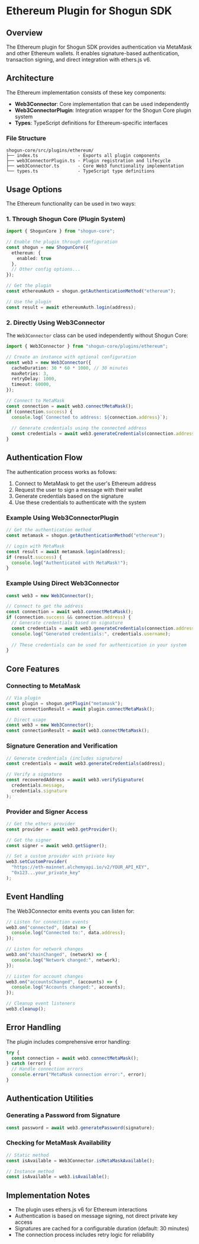 # Ethereum Plugin for Shogun SDK

## Overview

The Ethereum plugin for Shogun SDK provides authentication via MetaMask and other Ethereum wallets. It enables signature-based authentication, transaction signing, and direct integration with ethers.js v6.

## Architecture

The Ethereum implementation consists of these key components:

- **Web3Connector**: Core implementation that can be used independently
- **Web3ConnectorPlugin**: Integration wrapper for the Shogun Core plugin system
- **Types**: TypeScript definitions for Ethereum-specific interfaces

### File Structure

```
shogun-core/src/plugins/ethereum/
├── index.ts               - Exports all plugin components
├── web3ConnectorPlugin.ts - Plugin registration and lifecycle
├── web3Connector.ts       - Core Web3 functionality implementation 
└── types.ts               - TypeScript type definitions
```

## Usage Options

The Ethereum functionality can be used in two ways:

### 1. Through Shogun Core (Plugin System)

```typescript
import { ShogunCore } from "shogun-core";

// Enable the plugin through configuration
const shogun = new ShogunCore({
  ethereum: {
    enabled: true
  },
  // Other config options...
});

// Get the plugin
const ethereumAuth = shogun.getAuthenticationMethod("ethereum");

// Use the plugin
const result = await ethereumAuth.login(address);
```

### 2. Directly Using Web3Connector

The `Web3Connector` class can be used independently without Shogun Core:

```typescript
import { Web3Connector } from "shogun-core/plugins/ethereum";

// Create an instance with optional configuration
const web3 = new Web3Connector({
  cacheDuration: 30 * 60 * 1000, // 30 minutes
  maxRetries: 3,
  retryDelay: 1000,
  timeout: 60000,
});

// Connect to MetaMask
const connection = await web3.connectMetaMask();
if (connection.success) {
  console.log(`Connected to address: ${connection.address}`);
  
  // Generate credentials using the connected address
  const credentials = await web3.generateCredentials(connection.address);
}
```

## Authentication Flow

The authentication process works as follows:

1. Connect to MetaMask to get the user's Ethereum address
2. Request the user to sign a message with their wallet
3. Generate credentials based on the signature
4. Use these credentials to authenticate with the system

### Example Using Web3ConnectorPlugin

```typescript
// Get the authentication method
const metamask = shogun.getAuthenticationMethod("ethereum");

// Login with MetaMask
const result = await metamask.login(address);
if (result.success) {
  console.log("Authenticated with MetaMask!");
}
```

### Example Using Direct Web3Connector

```typescript
const web3 = new Web3Connector();

// Connect to get the address
const connection = await web3.connectMetaMask();
if (connection.success && connection.address) {
  // Generate credentials based on signature
  const credentials = await web3.generateCredentials(connection.address);
  console.log("Generated credentials:", credentials.username);
  
  // These credentials can be used for authentication in your system
}
```

## Core Features

### Connecting to MetaMask

```typescript
// Via plugin
const plugin = shogun.getPlugin("metamask");
const connectionResult = await plugin.connectMetaMask();

// Direct usage
const web3 = new Web3Connector();
const connectionResult = await web3.connectMetaMask();
```

### Signature Generation and Verification

```typescript
// Generate credentials (includes signature)
const credentials = await web3.generateCredentials(address);

// Verify a signature
const recoveredAddress = await web3.verifySignature(
  credentials.message,
  credentials.signature
);
```

### Provider and Signer Access

```typescript
// Get the ethers provider
const provider = await web3.getProvider();

// Get the signer
const signer = await web3.getSigner();

// Set a custom provider with private key
web3.setCustomProvider(
  "https://eth-mainnet.alchemyapi.io/v2/YOUR_API_KEY",
  "0x123...your_private_key"
);
```

## Event Handling

The Web3Connector emits events you can listen for:

```typescript
// Listen for connection events
web3.on("connected", (data) => {
  console.log("Connected to:", data.address);
});

// Listen for network changes
web3.on("chainChanged", (network) => {
  console.log("Network changed:", network);
});

// Listen for account changes
web3.on("accountsChanged", (accounts) => {
  console.log("Accounts changed:", accounts);
});

// Cleanup event listeners
web3.cleanup();
```

## Error Handling

The plugin includes comprehensive error handling:

```typescript
try {
  const connection = await web3.connectMetaMask();
} catch (error) {
  // Handle connection errors
  console.error("MetaMask connection error:", error);
}
```

## Authentication Utilities

### Generating a Password from Signature

```typescript
const password = await web3.generatePassword(signature);
```

### Checking for MetaMask Availability

```typescript
// Static method
const isAvailable = Web3Connector.isMetaMaskAvailable();

// Instance method
const isAvailable = web3.isAvailable();
```

## Implementation Notes

- The plugin uses ethers.js v6 for Ethereum interactions
- Authentication is based on message signing, not direct private key access
- Signatures are cached for a configurable duration (default: 30 minutes)
- The connection process includes retry logic for reliability